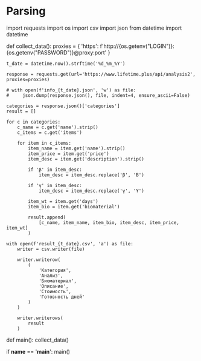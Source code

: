 # Parsing
import requests
import os
import csv
import json
from datetime import datetime


def collect_data():
    proxies = {
        'https': f'http://{os.getenv("LOGIN")}:{os.getenv("PASSWORD")}@proxy:port'
    }

    t_date = datetime.now().strftime('%d_%m_%Y')
    
    response = requests.get(url='https://www.lifetime.plus/api/analysis2', proxies=proxies)
    
    # with open(f'info_{t_date}.json', 'w') as file:
    #     json.dump(response.json(), file, indent=4, ensure_ascii=False)
        
    categories = response.json()['categories']
    result = []
    
    for c in categories:
        c_name = c.get('name').strip()
        c_items = c.get('items')
        
        for item in c_items:
            item_name = item.get('name').strip()
            item_price = item.get('price')
            item_desc = item.get('description').strip()
            
            if 'β' in item_desc:
                item_desc = item_desc.replace('β', 'B')

            if 'γ' in item_desc:
                item_desc = item_desc.replace('γ', 'Y')
                
            item_wt = item.get('days')
            item_bio = item.get('biomaterial')
            
            result.append(
                [c_name, item_name, item_bio, item_desc, item_price, item_wt]
            )
            
    with open(f'result_{t_date}.csv', 'a') as file:
        writer = csv.writer(file)
        
        writer.writerow(
            (
                'Категория',
                'Анализ',
                'Биоматериал',
                'Описание',
                'Стоимость',
                'Готовность дней'
            )
        )
        
        writer.writerows(
            result
        )
        
            
def main():
    collect_data()
    
    
if __name__ == '__main__':
    main()

